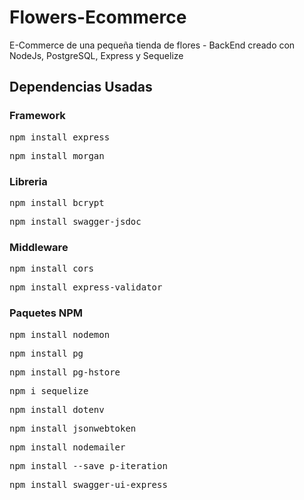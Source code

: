 # Flowers-Ecommerce
E-Commerce de una pequeña tienda de flores  - BackEnd creado con NodeJs, PostgreSQL, Express y Sequelize

## Dependencias Usadas
<h3>Framework</h3>
<pre class="language-markup">npm install express</pre>
<pre class="language-markup">npm install morgan</pre>


<h3>Libreria</h3>
<pre class="language-markup">npm install bcrypt</pre>
<pre class="language-markup">npm install swagger-jsdoc</pre>


<h3>Middleware</h3>
<pre class="language-markup">npm install cors</pre>
<pre class="language-markup">npm install express-validator</pre>

<h3>Paquetes NPM</h3>
<pre class="language-markup">npm install nodemon</pre>
<pre class="language-markup">npm install pg</pre>
<pre class="language-markup">npm install pg-hstore</pre>
<pre class="language-markup">npm i sequelize</pre>
<pre class="language-markup">npm install dotenv</pre>
<pre class="language-markup">npm install jsonwebtoken</pre>
<pre class="language-markup">npm install nodemailer</pre>
<pre class="language-markup">npm install --save p-iteration</pre>
<pre class="language-markup">npm install swagger-ui-express</pre>

